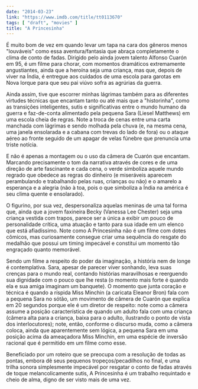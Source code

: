```yaml
---
date: "2014-03-23"
link: "https://www.imdb.com/title/tt0113670"
tags: [ "draft", "movies" ]
title: "A Princesinha"
---
```

É muito bom de vez em quando levar um tapa na cara dos gêneros menos "louváveis" como essa aventura/fantasia que abraça completamente o clima de conto de fadas. Dirigido pelo ainda jovem talento Alfonso Cuarón em 95, é um filme para chorar, com momentos dramáticos extremamente angustiantes, ainda que a heroína seja uma criança, mas que, depois de viver na Índia, é entregue aos cuidados de uma escola para garotas em Nova Iorque para que seu pai viúvo sofra as agrúrias da guerra. 

Ainda assim, tive que escorrer minhas lágrimas também para as diferentes virtudes técnicas que encantam tanto ou até mais que a "historinha", como as transições inteligentes, sutis e significativas entre o mundo humano da guerra e faz-de-conta alimentado pela pequena Sara (Liesel Matthews) em uma escola cheia de regras. Note a troca de cenas entre uma carta manchada com lágrimas e sendo molhada pela chuva (e, na mesma cena, uma janela ensolarada e a cabana com trevas do lado de fora) ou o ataque aéreo ao fronte seguido de um apagar de velas fúnebre que prenuncia uma triste notícia.

E não é apenas a montagem ou o uso da câmera de Cuarón que encantam. Marcando precisamente o tom da narrativa através de cores e de uma direção de arte fascinante e cada cena, o verde simboliza aquele mundo regrado que obedece as regras do dinheiro (e miseráveis aparecem perambulando e trabalhando pelas ruas, crianças ou não) e o amarelo a esperança e a alegria (não à toa, pois o que simboliza a Índia na américa é seu clima quente e ensolarado).

O figurino, por sua vez, despersonaliza aquelas meninas de uma tal forma que, ainda que a jovem faxineira Becky (Vanessa Lee Chester) seja uma criança vestida com trapos, parece ser a única a exibir um pouco de personalidade crítica, uma atuação e tanto para sua idade em um elenco que está afiadíssimo. Note como A Princesinha não é um filme com dotes cômicos, mas curiosamente consegue criar uma sequência do resgate do medalhão que possui um timing impecável e constitui um momento tão engraçado quanto memorável.

Sendo um filme a respeito do poder da imaginação, a história nem de longe é contemplativa. Sara, apesar de parecer viver sonhando, leva suas crenças para o mundo real, contando histórias maravilhosas e reerguendo sua dignidade com o pouco que lhe resta (o momento mais forte é quando ela e sua amiga imaginam um banquete). O momento que junta coração e técnica é quando a ríspida Miss Minchin (a caricata Eleanor Bron) fala com a pequena Sara no sótão, um movimento de câmera de Cuarón que explica em 20 segundos porque ele é um diretor de respeito: note como a câmera assume a posição característica de quando um adulto fala com uma criança (câmera alta para a criança, baixa para o adulto, ilustrando o ponto de vista dos interlocutores); note, então, conforme o discurso muda, como a câmera coloca, ainda que aparentemente sem lógica, a pequena Sara em uma posição acima da ameaçadora Miss Minchin, em uma espécie de inversão racional que é permitido em um filme como esse.

Beneficiado por um roteiro que se preocupa com a resolução de todas as pontas, embora dê seus pequenos tropeços/pecadilhos no final, e uma trilha sonora simplesmente impecável por resgatar o conto de fadas através de toque melancolicamente sutis, A Princesinha é um trabalho requintado e cheio de alma, digno de ser visto mais de uma vez.
